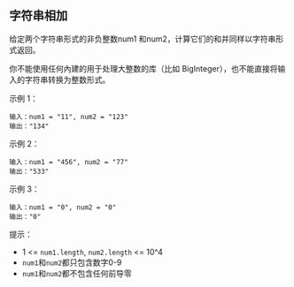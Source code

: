 ## 字符串相加

给定两个字符串形式的非负整数num1 和num2，计算它们的和并同样以字符串形式返回。

你不能使用任何內建的用于处理大整数的库（比如 BigInteger），也不能直接将输入的字符串转换为整数形式。

示例 1：

```
输入：num1 = "11", num2 = "123"
输出："134"
```

示例 2：

```
输入：num1 = "456", num2 = "77"
输出："533"
```

示例 3：

```
输入：num1 = "0", num2 = "0"
输出："0"
```

提示：

* 1 <= `num1.length`, `num2.length` <= 10^4
* `num1`和`num2`都只包含数字0-9
* `num1`和`num2`都不包含任何前导零
